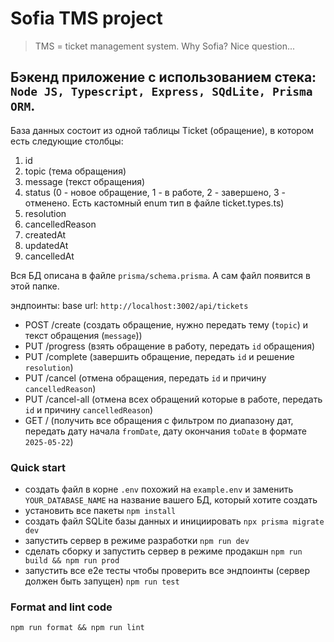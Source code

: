 # Sofia TMS project

> TMS = ticket management system. Why Sofia? Nice question...

## Бэкенд приложение с использованием стека: `Node JS, Typescript, Express, SQdLite, Prisma ORM`.

База данных состоит из одной таблицы Ticket (обращение), в котором есть следующие столбцы:

1. id
2. topic (тема обращения)
3. message (текст обращения)
4. status (0 - новое обращение, 1 - в работе, 2 - завершено, 3 - отменено. Есть кастомный enum тип в файле ticket.types.ts)
5. resolution
6. cancelledReason
7. createdAt
8. updatedAt
9. cancelledAt

Вся БД описана в файле `prisma/schema.prisma`. А сам файл появится в этой папке.

эндпоинты:
base url: `http://localhost:3002/api/tickets`

- POST /create (создать обращение, нужно передать тему (`topic`) и текст обращения (`message`))
- PUT /progress (взять обращение в работу, передать `id` обращения)
- PUT /complete (завершить обращение, передать `id` и решение `resolution`)
- PUT /cancel (отмена обращения, передать `id` и причину `cancelledReason`)
- PUT /cancel-all (отмена всех обращений которые в работе, передать `id` и причину `cancelledReason`)
- GET / (получить все обращения с фильтром по диапазону дат, передать дату начала `fromDate`, дату окончания `toDate` в формате `2025-05-22`)

### Quick start

- создать файл в корне `.env` похожий на `example.env` и заменить `YOUR_DATABASE_NAME` на название вашего БД, который хотите создать
- установить все пакеты `npm install`
- создать файл SQLite базы данных и инициировать `npx prisma migrate dev`
- запустить сервер в режиме разработки `npm run dev`
- сделать сборку и запустить сервер в режиме продакшн `npm run build && npm run prod`
- запустить все е2е тесты чтобы проверить все эндпоинты (сервер должен быть запущен) `npm run test`

### Format and lint code

`npm run format && npm run lint`
